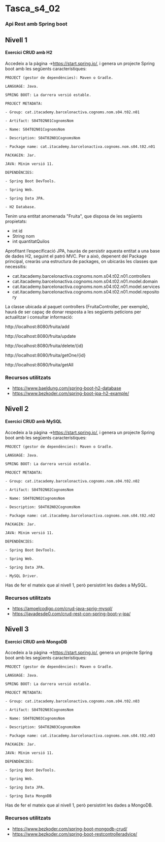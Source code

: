 # Tasca_s4_02
### Api Rest amb Spring boot

## Nivell 1

#### Exercici CRUD amb H2

Accedeix a la pàgina ->https://start.spring.io/, i genera un projecte Spring boot amb les següents característiques:

    PROJECT (gestor de dependències): Maven o Gradle. 

    LANGUAGE: Java.

    SPRING BOOT: La darrera versió estable.

    PROJECT METADATA:

    - Group: cat.itacademy.barcelonactiva.cognoms.nom.s04.t02.n01

    - Artifact: S04T02N01CognomsNom

    - Name: S04T02N01CognomsNom

    - Description: S04T02N01CognomsNom

    - Package name: cat.itacademy.barcelonactiva.cognoms.nom.s04.t02.n01

    PACKAGIN: Jar.

    JAVA: Mínim versió 11.

    DEPENDÈNCIES:

    - Spring Boot DevTools.

    - Spring Web.

    - Spring Data JPA. 

    - H2 Database.


Tenim una entitat anomenada "Fruita", que disposa de les següents propietats:

- int id
- String nom
- int quantitatQuilos

Aprofitant l’especificació JPA, hauràs de persistir aquesta entitat a una base de dades H2, seguint el patró MVC. Per a això, depenent del Package principal, crearàs una estructura de packages, on ubicaràs les classes que necessitis:

- cat.itacademy.barcelonactiva.cognoms.nom.s04.t02.n01.controllers
- cat.itacademy.barcelonactiva.cognoms.nom.s04.t02.n01.model.domain
- cat.itacademy.barcelonactiva.cognoms.nom.s04.t02.n01.model.services
- cat.itacademy.barcelonactiva.cognoms.nom.s04.t02.n01.model.repository

La classe ubicada al paquet controllers (FruitaController, per exemple), haurà de ser capaç de donar resposta a les següents peticions per actualitzar i consultar informació:

http://localhost:8080/fruita/add

http://localhost:8080/fruita/update

http://localhost:8080/fruita/delete/{id}

http://localhost:8080/fruita/getOne/{id}

http://localhost:8080/fruita/getAll

### Recursos utilitzats

- https://www.baeldung.com/spring-boot-h2-database
- https://www.bezkoder.com/spring-boot-jpa-h2-example/

    
## Nivell 2

#### Exercici CRUD amb MySQL

Accedeix a la pàgina ->https://start.spring.io/, i genera un projecte Spring boot amb les següents característiques:

    PROJECT (gestor de dependències): Maven o Gradle.

    LANGUAGE: Java.

    SPRING BOOT: La darrera versió estable.

    PROJECT METADATA:

    - Group: cat.itacademy.barcelonactiva.cognoms.nom.s04.t02.n02

    - Artifact: S04T02N02CognomsNom

    - Name: S04T02N02CognomsNom

    - Description: S04T02N02CognomsNom

    - Package name: cat.itacademy.barcelonactiva.cognoms.nom.s04.t02.n02

    PACKAGIN: Jar.

    JAVA: Mínim versió 11.

    DEPENDÈNCIES:

    - Spring Boot DevTools.

    - Spring Web.

    - Spring Data JPA.

    - MySQL Driver. 


Has de fer el mateix que al nivell 1, però persistint les dades a MySQL.

### Recursos utilitzats

- https://amoelcodigo.com/crud-java-sprig-mysql/
- https://javadesde0.com/crud-rest-con-spring-boot-y-jpa/


## Nivell 3

#### Exercici CRUD amb MongoDB

Accedeix a la pàgina ->https://start.spring.io/, genera un projecte Spring boot amb les següents característiques:

    PROJECT (gestor de dependències): Maven o Gradle.

    LANGUAGE: Java.

    SPRING BOOT: La darrera versió estable.

    PROJECT METADATA:

    - Group: cat.itacademy.barcelonactiva.cognoms.nom.s04.t02.n03

    - Artifact: S04T02N03CognomsNom

    - Name: S04T02N03CognomsNom

    - Description: S04T02N03CognomsNom

    - Package name: cat.itacademy.barcelonactiva.cognoms.nom.s04.t02.n03

    PACKAGIN: Jar.

    JAVA: Mínim versió 11.

    DEPENDÈNCIES:

    - Spring Boot DevTools.

    - Spring Web.

    - Spring Data JPA.

    - Spring Data MongoDB 

Has de fer el mateix que al nivell 1, però persistint les dades a MongoDB.

### Recursos utilitzats

- https://www.bezkoder.com/spring-boot-mongodb-crud/
- https://www.bezkoder.com/spring-boot-restcontrolleradvice/
